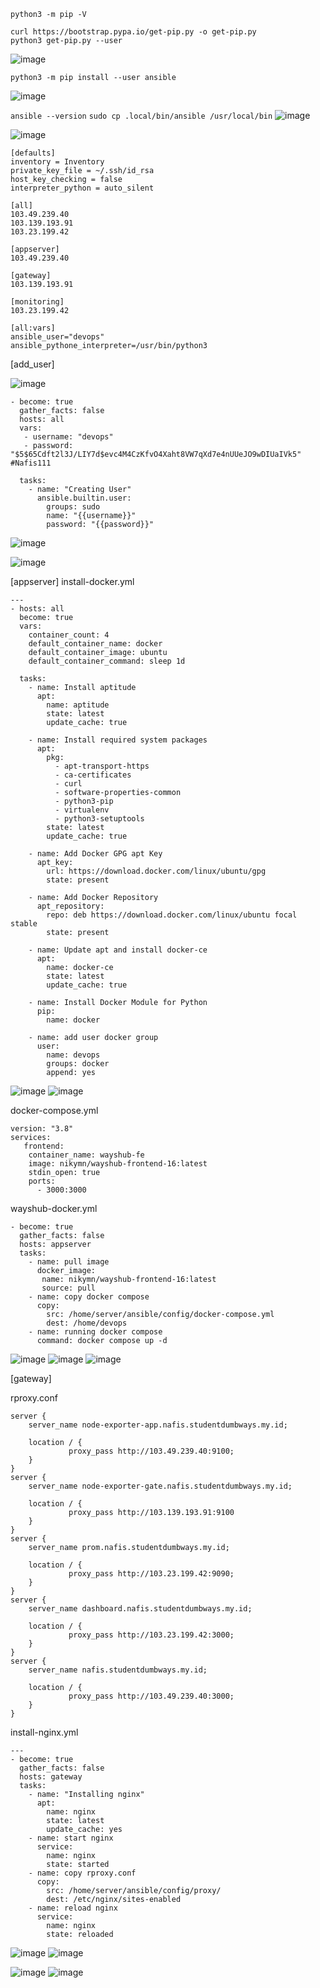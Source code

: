`python3 -m pip -V`

```
curl https://bootstrap.pypa.io/get-pip.py -o get-pip.py
python3 get-pip.py --user
```

![image](https://user-images.githubusercontent.com/52950376/236621563-c9d8f97a-7762-429c-bf13-ec9458eb02f8.png)

```
python3 -m pip install --user ansible
```
![image](https://user-images.githubusercontent.com/52950376/236621657-367dfc2f-0d77-479f-a98c-ebabaa874a36.png)

`ansible --version`
`sudo cp .local/bin/ansible /usr/local/bin`
![image](https://user-images.githubusercontent.com/52950376/236621717-24854864-d1be-4671-8d02-1cac9d22a563.png)

![image](https://user-images.githubusercontent.com/52950376/236625006-89df53e0-a0ae-40c6-ae36-3f99a8b47dfe.png)


```
[defaults]
inventory = Inventory
private_key_file = ~/.ssh/id_rsa
host_key_checking = false
interpreter_python = auto_silent
```

```
[all]
103.49.239.40
103.139.193.91
103.23.199.42

[appserver]
103.49.239.40

[gateway]
103.139.193.91

[monitoring]
103.23.199.42

[all:vars]
ansible_user="devops"
ansible_pythone_interpreter=/usr/bin/python3
```
[add_user]

![image](https://user-images.githubusercontent.com/52950376/236625768-86e4b7a3-bd00-486b-ba1a-483fb7f6355e.png)
```
- become: true
  gather_facts: false
  hosts: all      
  vars:
   - username: "devops"
   - password: "$5$65Cdft2l3J/LIY7d$evc4M4CzKfvO4Xaht8VW7qXd7e4nUUeJO9wDIUaIVk5" #Nafis111

  tasks:
    - name: "Creating User"
      ansible.builtin.user:
        groups: sudo
        name: "{{username}}"
        password: "{{password}}"
```
![image](https://user-images.githubusercontent.com/52950376/236627226-34ca326c-7af6-415b-babd-c10e78cdad0d.png)

![image](https://user-images.githubusercontent.com/52950376/236626350-925c44d0-f0aa-47dd-a60d-69f0f2d92c47.png)

[appserver]
install-docker.yml
```
---
- hosts: all
  become: true
  vars:
    container_count: 4
    default_container_name: docker
    default_container_image: ubuntu
    default_container_command: sleep 1d

  tasks:
    - name: Install aptitude
      apt:
        name: aptitude
        state: latest
        update_cache: true

    - name: Install required system packages
      apt:
        pkg:
          - apt-transport-https
          - ca-certificates
          - curl
          - software-properties-common
          - python3-pip
          - virtualenv
          - python3-setuptools
        state: latest
        update_cache: true

    - name: Add Docker GPG apt Key
      apt_key:
        url: https://download.docker.com/linux/ubuntu/gpg
        state: present

    - name: Add Docker Repository
      apt_repository:
        repo: deb https://download.docker.com/linux/ubuntu focal stable
        state: present

    - name: Update apt and install docker-ce
      apt:
        name: docker-ce
        state: latest
        update_cache: true

    - name: Install Docker Module for Python
      pip:
        name: docker

    - name: add user docker group
      user:
        name: devops
        groups: docker
        append: yes
```
![image](https://user-images.githubusercontent.com/52950376/236627628-24ff8d21-e6c7-43d0-adf3-aa0f4f70c968.png)
![image](https://user-images.githubusercontent.com/52950376/236628588-647daf4e-ac04-46e7-853c-b85704b61ca0.png)

docker-compose.yml
```
version: "3.8"
services:
   frontend:
    container_name: wayshub-fe
    image: nikymn/wayshub-frontend-16:latest
    stdin_open: true
    ports:
      - 3000:3000
```

wayshub-docker.yml
```
- become: true
  gather_facts: false
  hosts: appserver
  tasks:
    - name: pull image
      docker_image:
       name: nikymn/wayshub-frontend-16:latest
       source: pull
    - name: copy docker compose
      copy:
        src: /home/server/ansible/config/docker-compose.yml
        dest: /home/devops
    - name: running docker compose
      command: docker compose up -d
```

![image](https://user-images.githubusercontent.com/52950376/236635544-ac9031a0-5093-4438-9702-288ab840aedc.png)
![image](https://user-images.githubusercontent.com/52950376/236635688-0c3d8cfa-d0dd-410e-a5de-4448c3c77bac.png)
![image](https://user-images.githubusercontent.com/52950376/236635613-b1a71b81-7ec5-4ff6-b8db-6fa5029d9e99.png)

[gateway]

rproxy.conf
```
server { 
    server_name node-exporter-app.nafis.studentdumbways.my.id; 
    
    location / { 
             proxy_pass http://103.49.239.40:9100;
    }
}
server { 
    server_name node-exporter-gate.nafis.studentdumbways.my.id; 
    
    location / { 
             proxy_pass http://103.139.193.91:9100
    }
}
server { 
    server_name prom.nafis.studentdumbways.my.id; 
    
    location / { 
             proxy_pass http://103.23.199.42:9090;
    }
}
server { 
    server_name dashboard.nafis.studentdumbways.my.id; 
    
    location / { 
             proxy_pass http://103.23.199.42:3000;
    }
}
server { 
    server_name nafis.studentdumbways.my.id; 
    
    location / { 
             proxy_pass http://103.49.239.40:3000;
    }
}
```

install-nginx.yml
```
---
- become: true
  gather_facts: false
  hosts: gateway
  tasks:
    - name: "Installing nginx"
      apt:
        name: nginx
        state: latest
        update_cache: yes
    - name: start nginx
      service:
        name: nginx
        state: started
    - name: copy rproxy.conf
      copy:
        src: /home/server/ansible/config/proxy/
        dest: /etc/nginx/sites-enabled
    - name: reload nginx
      service:
        name: nginx
        state: reloaded
```
![image](https://user-images.githubusercontent.com/52950376/236684969-9969d45f-f46b-4163-9544-a8001c726a2b.png)
![image](https://user-images.githubusercontent.com/52950376/236684984-121136f0-9e5e-46d2-972a-8c267150ad2d.png)


![image](https://user-images.githubusercontent.com/52950376/236681655-21944770-dae0-43c5-aca4-58def5d3b7ed.png)
![image](https://user-images.githubusercontent.com/52950376/236685070-b3d2da23-d716-498d-abf4-dabe21b9e42c.png)


